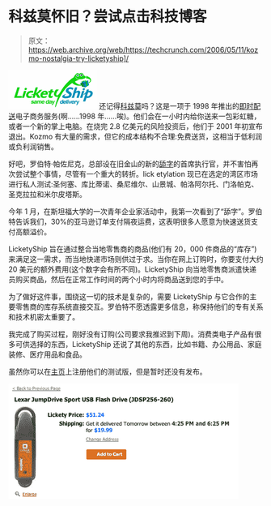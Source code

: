 # 科兹莫怀旧？尝试点击科技博客 

> 原文：<https://web.archive.org/web/https://techcrunch.com/2006/05/11/kozmo-nostalgia-try-licketyship]/>

[![](img/21020747bce427d81f3df391e6e8a6db.png)](https://web.archive.org/web/20210609042452/http://www.licketyship.com/) 还记得[科兹莫](https://web.archive.org/web/20210609042452/http://www.disobey.com/ghostsites/show_exhibit/kozmo)吗？这是一项于 1998 年推出的[即时配送](https://web.archive.org/web/20210609042452/http://www.forbes.com/2001/04/12/0412topnews.html)电子商务服务(啊……1998 年……唉)。他们会在一小时内给你送来一包彩虹糖，或者一个新的掌上电脑。在烧完 2.8 亿美元的风险投资后，他们于 2001 年初宣布退出。Kozmo 有大量的需求，但它的成本结构不合理:免费送货，这相当于低利润或负利润销售。

好吧，罗伯特·帕佐尼克，总部设在旧金山的新的[舔字](https://web.archive.org/web/20210609042452/http://www.licketyship.com/)的首席执行官，并不害怕再次尝试整个事情，尽管有一个重大的转折。lick etylation 现已在选定的湾区市场进行私人测试:圣何塞、库比蒂诺、桑尼维尔、山景城、帕洛阿尔托、门洛帕克、圣克拉拉和米尔皮塔斯。

今年 1 月，在斯坦福大学的一次青年企业家活动中，我第一次看到了“舔字”。罗伯特告诉我们，30%的亚马逊订单支付隔夜运费，这表明很多人愿意为快速送货支付高额溢价。

LicketyShip 旨在通过整合当地零售商的商品(他们有 20，000 件商品的“库存”)来满足这一需求，而当地快递市场则供过于求。当你在网上订购时，你要支付大约 20 美元的额外费用(这个数字会有所不同)。LicketyShip 向当地零售商派遣快递员购买商品，然后在正常工作时间的两个小时内将商品送到您的手中。

为了做好这件事，围绕这一切的技术是复杂的，需要 LicketyShip 与它合作的主要零售商的库存系统直接交互。罗伯特不愿透露更多信息，称保持他们的专有关系和技术机密太重要了。

我完成了购买过程，刚好没有订购(公司要求我推迟到下周)。消费类电子产品有很多可供选择的东西，LicketyShip 还说了其他的东西，比如书籍、办公用品、家庭装修、医疗用品和食品。

虽然你可以在[主页](https://web.archive.org/web/20210609042452/http://www.licketyship.com/)上注册他们的测试版，但是暂时还没有发布。

[![](img/48e87da24d2a2cb47c446c09e1c2d450.png)](https://web.archive.org/web/20210609042452/http://www.flickr.com/photo_zoom.gne?id=144927242&size=o)